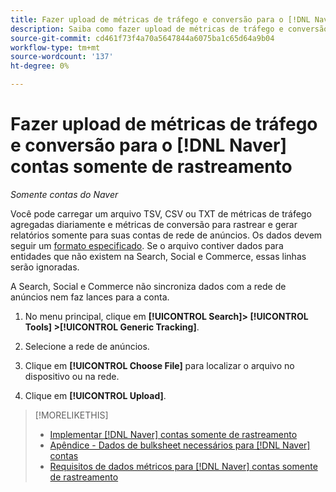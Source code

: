 ```yaml
---
title: Fazer upload de métricas de tráfego e conversão para o [!DNL Naver] contas somente de rastreamento
description: Saiba como fazer upload de métricas de tráfego e conversão para rastreamento e relatórios somente para [!DNL Naver] contas.
source-git-commit: cd461f73f4a70a5647844a6075ba1c65d64a9b04
workflow-type: tm+mt
source-wordcount: '137'
ht-degree: 0%

---
```


# Fazer upload de métricas de tráfego e conversão para o [!DNL Naver] contas somente de rastreamento

*Somente contas do Naver*

Você pode carregar um arquivo TSV, CSV ou TXT de métricas de tráfego agregadas diariamente e métricas de conversão para rastrear e gerar relatórios somente para suas contas de rede de anúncios. Os dados devem seguir um [formato especificado](naver-tracking-campaigns-data-requirements.md). Se o arquivo contiver dados para entidades que não existem na Search, Social e Commerce, essas linhas serão ignoradas.

A Search, Social e Commerce não sincroniza dados com a rede de anúncios nem faz lances para a conta.

1. No menu principal, clique em **[!UICONTROL Search]> [!UICONTROL Tools] >[!UICONTROL Generic Tracking]**.

1. Selecione a rede de anúncios.

1. Clique em **[!UICONTROL Choose File]** para localizar o arquivo no dispositivo ou na rede.

1. Clique em **[!UICONTROL Upload]**.

>[!MORELIKETHIS]
>
>* [Implementar [!DNL Naver] contas somente de rastreamento](/help/search-social-commerce/campaign-management/naver-tracking-only-account-implement.md)
>* [Apêndice - Dados de bulksheet necessários para [!DNL Naver] contas](/help/search-social-commerce/campaign-management/bulksheets/bulksheet-data-formats/bulksheet-data-naver.md)
>* [Requisitos de dados métricos para [!DNL Naver] contas somente de rastreamento](/help/search-social-commerce/tools/metrics-upload-tracking-campaigns/naver-tracking-campaigns-data-requirements.md)

